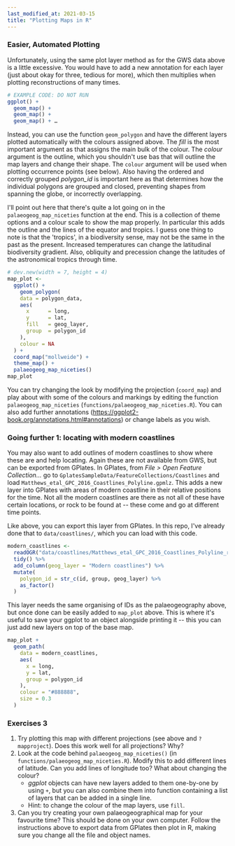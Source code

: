 ```yaml
---
last_modified_at: 2021-03-15
title: "Plotting Maps in R"
---
```


### Easier, Automated Plotting

Unfortunately, using the same plot layer method as for the GWS data above is a little excessive. You would have to add a new annotation for each layer (just about okay for three, tedious for more), which then multiplies when plotting reconstructions of many times.

```r
# EXAMPLE CODE: DO NOT RUN
ggplot() +
  geom_map() +
  geom_map() +
  geom_map() + …
```

Instead, you can use the function `geom_polygon` and have the different layers plotted automatically with the colours assigned above. The _fill_ is the most important argument as that assigns the main bulk of the
colour. The _colour_ argument is the outline, which you shouldn't use bas that will outline the map layers and change their shape. The `colour` argument will be used when plotting occurrence points (see below). Also having the ordered and correctly grouped _polygon_id_ is important here as that determines how the individual polygons are grouped and closed, preventing shapes from spanning the globe, or incorrectly overlapping.

I'll point out here that there's quite a lot going on in the `palaeogeog_map_niceties` function at the end. This is a collection of theme options and a colour scale to show the map properly. In particular this adds the outline and the lines of the equator and tropics. I guess one thing to note is that the 'tropics', in a biodiversity sense, may not be the same in the past as the present. Increased temperatures can change the latitudinal biodiversity gradient. Also, obliquity and precession change the latitudes of the astronomical tropics through
time.

```r
# dev.new(width = 7, height = 4)
map_plot <-
  ggplot() +
    geom_polygon(
    data = polygon_data,
    aes(
      x      = long,
      y      = lat,
      fill   = geog_layer,
      group  = polygon_id
    ),
    colour = NA
  ) +
  coord_map("mollweide") +
  theme_map() +
  palaeogeog_map_niceties()
map_plot
```

You can try changing the look by modifying the projection (`coord_map`) and play about with some of the colours and markings by editing the function `palaeogeog_map_niceties` (`functions/palaeogeog_map_niceties.R`). You can also add further annotations (<https://ggplot2-book.org/annotations.html#annotations>) or
change labels as you wish.

### Going further 1: locating with modern coastlines

You may also want to add outlines of modern coastlines to show where these are and help locating. Again these are not available from GWS, but can be exported from GPlates. In GPlates, from *File \> Open Feature Collection...* go to `GplatesSampleData/FeatureCollections/Coastlines` and load `Matthews_etal_GPC_2016_Coastlines_Polyline.gpmlz`. This adds a new layer into GPlates with areas of modern coastline in their relative positions for the time. Not all the modern coastlines are there as not all of these have certain locations, or rock to be found at -- these come and go at different time points.

Like above, you can export this layer from GPlates. In this repo, I've already done that to `data/coastlines/`, which you can load with this code.

```r
modern_coastlines <-
  readOGR("data/coastlines/Matthews_etal_GPC_2016_Coastlines_Polyline_reconstructed_155.00Ma.gmt") %>%
  tidy() %>%
  add_column(geog_layer = "Modern coastlines") %>%
  mutate(
    polygon_id = str_c(id, group, geog_layer) %>%
    as_factor()
  )
```

This layer needs the same organising of IDs as the palaeogeography above, but once done can be easily added to `map_plot` above. This is where it's useful to save your ggplot to an object alongside printing it -- this you can just add new layers on top of the base map.

```r
map_plot +
  geom_path(
    data = modern_coastlines,
    aes(
      x = long,
      y = lat,
      group = polygon_id
    ),
    colour = "#888888",
    size = 0.3
  )
```

### Exercises 3

1.  Try plotting this map with different projections (see above and `?mapproject`). Does this work well for all projections? Why?
2.  Look at the code behind `palaeogeog_map_niceties()` (in `functions/palaeogeog_map_niceties.R`). Modify this to add different lines of latitude. Can you add lines of longitude too? What about changing the colour?
    -   *ggplot* objects can have new layers added to them one-by-one by using `+`, but you can also combine them into function containing a list of layers that can be added in a single line.
    -   Hint: to change the colour of the map layers, use `fill`.
3.  Can you try creating your own palaeogeographical map for your favourite time? This should be done on your own computer. Follow the instructions above to export data from GPlates then plot in R, making sure you change all the file and object names.
